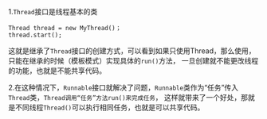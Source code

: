 1.```Thread```接口是线程基本的类
```
Thread thread = new MyThread()；
thread.start();
```
这就是继承了```Thread```接口的创建方式，可以看到如果只使用Thread，那么使用，只能在继承的时候（模板模式）实现具体的```run()```方法，
一旦创建就不能更改线程的功能，也就是不能共享代码。

2.在这种情况下，```Runnable```接口就解决了问题，```Runnable```类作为“任务”传入```Thread```类，```Thread调用“任务”方法run()来完成任务```，
这样就带来了一个好处，那就是不同线程```Thread()```可以执行相同任务，也就是可以共享代码。
